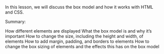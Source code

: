 In this lesson, we will discuss the box model and how it works with HTML and CSS.

Summary:

How different elements are displayed
What the box model is and why it’s important
How to change the size, including the height and width, of elements
How to add margin, padding, and borders to elements
How to change the box sizing of elements and the effects this has on the box model